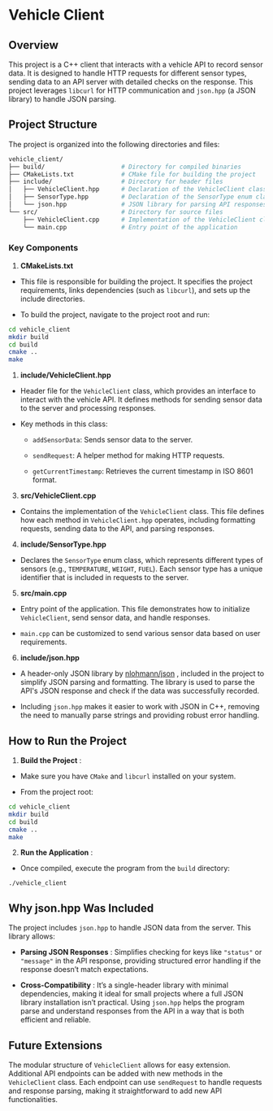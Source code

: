 # Vehicle Client

## Overview

This project is a C++ client that interacts with a vehicle API to record sensor data. It is designed to handle HTTP requests for different sensor types, sending data to an API server with detailed checks on the response. This project leverages `libcurl` for HTTP communication and `json.hpp` (a JSON library) to handle JSON parsing.

## Project Structure

The project is organized into the following directories and files:


```bash
vehicle_client/
├── build/                     # Directory for compiled binaries
├── CMakeLists.txt             # CMake file for building the project
├── include/                   # Directory for header files
│   ├── VehicleClient.hpp      # Declaration of the VehicleClient class
│   ├── SensorType.hpp         # Declaration of the SensorType enum class
│   └── json.hpp               # JSON library for parsing API responses
└── src/                       # Directory for source files
    ├── VehicleClient.cpp      # Implementation of the VehicleClient class
    └── main.cpp               # Entry point of the application
```

### Key Components

1. **CMakeLists.txt**

  - This file is responsible for building the project. It specifies the project requirements, links dependencies (such as `libcurl`), and sets up the include directories.

  - To build the project, navigate to the project root and run:

```bash
cd vehicle_client
mkdir build
cd build
cmake ..
make
```

1. **include/VehicleClient.hpp**

  - Header file for the `VehicleClient` class, which provides an interface to interact with the vehicle API. It defines methods for sending sensor data to the server and processing responses.

  - Key methods in this class:
    - `addSensorData`: Sends sensor data to the server.

    - `sendRequest`: A helper method for making HTTP requests.

    - `getCurrentTimestamp`: Retrieves the current timestamp in ISO 8601 format.

3. **src/VehicleClient.cpp**

  - Contains the implementation of the `VehicleClient` class. This file defines how each method in `VehicleClient.hpp` operates, including formatting requests, sending data to the API, and parsing responses.

4. **include/SensorType.hpp**

  - Declares the `SensorType` enum class, which represents different types of sensors (e.g., `TEMPERATURE`, `WEIGHT`, `FUEL`). Each sensor type has a unique identifier that is included in requests to the server.

5. **src/main.cpp**
  - Entry point of the application. This file demonstrates how to initialize `VehicleClient`, send sensor data, and handle responses.

  - `main.cpp` can be customized to send various sensor data based on user requirements.

6. **include/json.hpp**

  - A header-only JSON library by [nlohmann/json](https://github.com/nlohmann/json) , included in the project to simplify JSON parsing and formatting. The library is used to parse the API's JSON response and check if the data was successfully recorded.

  - Including `json.hpp` makes it easier to work with JSON in C++, removing the need to manually parse strings and providing robust error handling.

## How to Run the Project

1. **Build the Project** :
  - Make sure you have `CMake` and `libcurl` installed on your system.

  - From the project root:

```bash
cd vehicle_client
mkdir build
cd build
cmake ..
make
```

2. **Run the Application** :
  - Once compiled, execute the program from the `build` directory:

```bashsh
./vehicle_client
```

## Why json.hpp Was Included

The project includes `json.hpp` to handle JSON data from the server. This library allows:
- **Parsing JSON Responses** : Simplifies checking for keys like `"status"` or `"message"` in the API response, providing structured error handling if the response doesn’t match expectations.

- **Cross-Compatibility** : It’s a single-header library with minimal dependencies, making it ideal for small projects where a full JSON library installation isn’t practical.
Using `json.hpp` helps the program parse and understand responses from the API in a way that is both efficient and reliable.

## Future Extensions

The modular structure of `VehicleClient` allows for easy extension. Additional API endpoints can be added with new methods in the `VehicleClient` class. Each endpoint can use `sendRequest` to handle requests and response parsing, making it straightforward to add new API functionalities.
